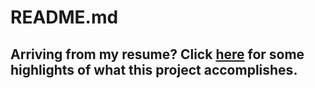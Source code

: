 # README.md

## Arriving from my resume? Click [here](https://github.com/njrogie/reece_concierge/blob/master/HIRING.md) for some highlights of what this project accomplishes.
